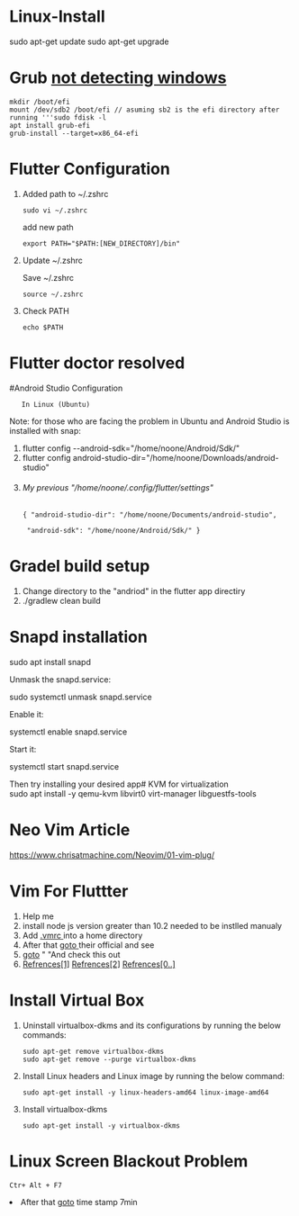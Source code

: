 # Linux-Install
  sudo apt-get update
  sudo apt-get upgrade

#  Grub <a href='https://www.linuxquestions.org/questions/linux-software-2/update-grub-cannot-find-windows-10-a-4175673231/'>not detecting windows</a>
<pre><code>mkdir /boot/efi
mount /dev/sdb2 /boot/efi // asuming sb2 is the efi directory after running '''sudo fdisk -l
apt install grub-efi
grub-install --target=x86_64-efi</code></pre>

# Flutter Configuration

<ol>
<li><p>Added path to ~/.zshrc  </p>

<p><code>sudo vi ~/.zshrc</code></p>

<p>add new path </p>

<pre class="lang-sh s-code-block hljs bash"><code><span class="hljs-built_in">export</span> PATH=<span class="hljs-string">"<span class="hljs-variable">$PATH</span>:[NEW_DIRECTORY]/bin"</span>
</code></pre></li>
<li><p>Update ~/.zshrc </p>

<p>Save ~/.zshrc  </p>

<p><code>source ~/.zshrc</code></p></li>
<li><p>Check PATH</p>

<p><code>echo $PATH</code></p></li>
</ol>


# Flutter doctor resolved
#Android Studio Configuration
       
       In Linux (Ubuntu)

Note: for those who are facing the problem in Ubuntu and Android Studio is installed with snap:
 <ol>
      <li> flutter config --android-sdk="/home/noone/Android/Sdk/"</li>
      <li> flutter config android-studio-dir="/home/noone/Downloads/android-studio"</li>
      <li><h6> My previous "/home/noone/.config/flutter/settings"</h6>
           <p><code>{ "android-studio-dir": "/home/noone/Documents/android-studio",</code></p>
           <p><code> "android-sdk": "/home/noone/Android/Sdk/" }</code></p></li>
 </ol>
      
  
    
    
      

      
# Gradel build setup
<ol>
<li>Change directory to the "andriod" in the flutter app directiry  </li>  
<li>./gradlew clean build  </li>
</ol>



# Snapd installation
sudo apt install snapd   


  Unmask the snapd.service:

sudo systemctl unmask snapd.service

  Enable it:

systemctl enable snapd.service

  Start it:

systemctl start snapd.service

  Then try installing your desired app# KVM for virtualization<br>
sudo apt install -y qemu-kvm libvirt0 virt-manager libguestfs-tools
# Neo Vim Article
https://www.chrisatmachine.com/Neovim/01-vim-plug/


# Vim For Fluttter
<ol>
<li>Help me  </li>
  <li>install node js version greater than 10.2 needed to be instlled manualy </li>
  <li>Add <a href="https://github.com/NomansKO/Linux-Install/blob/main/vimrc%20default">.vmrc </a> into a home directory</li>
  <li>After that <a href="https://github.com/NomansKO/coc.nvim">goto </a> their official and see </li>
  <li> <a href="https://dev.to/tavanarad/vim-as-a-flutter-ide-4p16"> goto</a> " "And check this out </li>  
  <li> <a href="https://www.digitalocean.com/community/tutorials/how-to-use-vundle-to-manage-vim-plugins-on-a-linux-vps"> Refrences[1]</a> 
        <a href="https://www.youtube.com/watch?v=gnupOrSEikQ&t=1s"> Refrences[2]</a> 
         <a href="https://ww"> Refrences[0..]</a> 
  </li> 
</ol>

# Install Virtual Box
<ol>
<li><p>Uninstall virtualbox-dkms and its configurations by running the below commands:</p>

<pre><code>sudo apt-get remove virtualbox-dkms
sudo apt-get remove --purge virtualbox-dkms
</code></pre></li>
<li><p>Install Linux headers and Linux image by running the below command:</p>

<pre><code>sudo apt-get install -y linux-headers-amd64 linux-image-amd64
</code></pre></li>
<li><p>Install virtualbox-dkms </p>

<pre><code>sudo apt-get install -y virtualbox-dkms
</code></pre></li>
</ol>

# Linux Screen Blackout Problem 
<pre><code>Ctr+ Alt + F7
</code></pre>
<li>After that <a href="https://www.youtube.com/watch?v=BAyzHP1Cqb0">goto</a> time stamp 7min </li>
